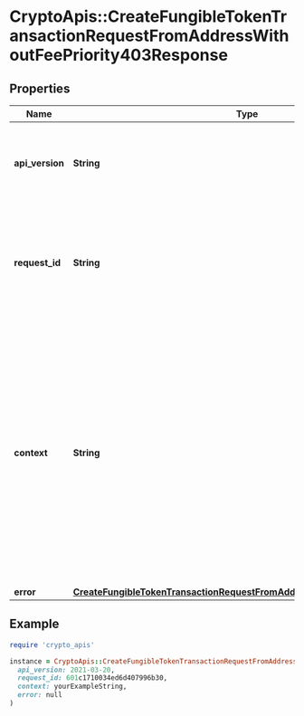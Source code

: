 # CryptoApis::CreateFungibleTokenTransactionRequestFromAddressWithoutFeePriority403Response

## Properties

| Name | Type | Description | Notes |
| ---- | ---- | ----------- | ----- |
| **api_version** | **String** | Specifies the version of the API that incorporates this endpoint. |  |
| **request_id** | **String** | Defines the ID of the request. The &#x60;requestId&#x60; is generated by Crypto APIs and it&#39;s unique for every request. |  |
| **context** | **String** | In batch situations the user can use the context to correlate responses with requests. This property is present regardless of whether the response was successful or returned as an error. &#x60;context&#x60; is specified by the user. | [optional] |
| **error** | [**CreateFungibleTokenTransactionRequestFromAddressWithoutFeePriorityE403**](CreateFungibleTokenTransactionRequestFromAddressWithoutFeePriorityE403.md) |  |  |

## Example

```ruby
require 'crypto_apis'

instance = CryptoApis::CreateFungibleTokenTransactionRequestFromAddressWithoutFeePriority403Response.new(
  api_version: 2021-03-20,
  request_id: 601c1710034ed6d407996b30,
  context: yourExampleString,
  error: null
)
```

